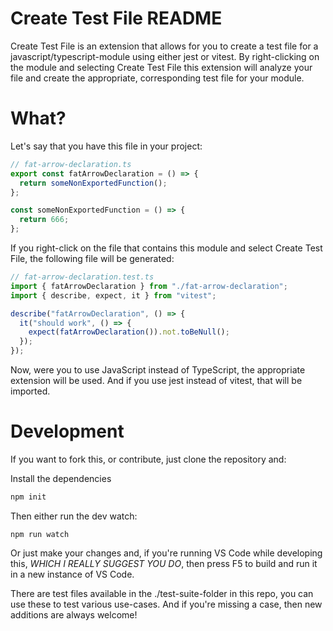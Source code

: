 # Create Test File README

Create Test File is an extension that allows for you to create a test file for a javascript/typescript-module using either jest or vitest. By right-clicking on the module and selecting Create Test File this extension will analyze your file and create the appropriate, corresponding test file for your module. 

# What?

Let's say that you have this file in your project:

```typescript
// fat-arrow-declaration.ts
export const fatArrowDeclaration = () => {
  return someNonExportedFunction();
};

const someNonExportedFunction = () => {
  return 666;
};
```

If you right-click on the file that contains this module and select Create Test File, the following file will be generated:

```typescript
// fat-arrow-declaration.test.ts
import { fatArrowDeclaration } from "./fat-arrow-declaration";
import { describe, expect, it } from "vitest";

describe("fatArrowDeclaration", () => {
  it("should work", () => {
    expect(fatArrowDeclaration()).not.toBeNull();
  });
});
```

Now, were you to use JavaScript instead of TypeScript, the appropriate extension will be used. And if you use jest instead of vitest, that will be imported. 

# Development

If you want to fork this, or contribute, just clone the repository and:

Install the dependencies
```bash
npm init
```

Then either run the dev watch:
```
npm run watch
```

Or just make your changes and, if you're running VS Code while developing this, _WHICH I REALLY SUGGEST YOU DO_, then press F5 to build and run it in a new instance of VS Code.

There are test files available in the ./test-suite-folder in this repo, you can use these to test various use-cases. And if you're missing a case, then new additions are always welcome!
